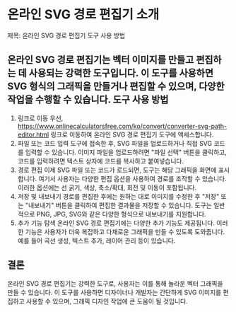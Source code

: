온라인 SVG 경로 편집기 소개
=================

제목: 온라인 SVG 경로 편집기 도구 사용 방법

온라인 SVG 경로 편집기는 벡터 이미지를 만들고 편집하는 데 사용되는 강력한 도구입니다. 이 도구를 사용하면 SVG 형식의 그래픽을 만들거나 편집할 수 있으며, 다양한 작업을 수행할 수 있습니다. 도구 사용 방법
--------

1. 링크로 이동 우선, <https://www.onlinecalculatorsfree.com/ko/convert/converter-svg-path-editor.html> 링크로 이동하여 온라인 SVG 경로 편집기 도구에 액세스합니다.
2. 파일 또는 코드 입력 도구에 접속한 후, SVG 파일을 업로드하거나 직접 SVG 코드를 입력할 수 있습니다. 이미지 파일을 업로드하려면 "파일 선택" 버튼을 클릭하고, 코드를 입력하려면 텍스트 상자에 코드를 복사하고 붙여넣습니다.
3. 경로 편집 이제 SVG 파일 또는 코드가 로드되면, 도구는 해당 그래픽을 화면에 표시합니다. 여기서 사용자는 다양한 편집 옵션을 사용하여 경로를 조작할 수 있습니다. 이러한 옵션에는 선 굵기, 색상, 축소/확대, 회전 및 이동이 포함됩니다.
4. 저장 및 내보내기 경로를 편집한 후에는 원하는 대로 이미지를 수정한 후 "저장" 또는 "내보내기" 버튼을 클릭하여 편집한 결과물을 저장할 수 있습니다. 도구는 일반적으로 PNG, JPG, SVG와 같은 다양한 형식으로 내보내기를 지원합니다.
5. 추가 기능 탐색 온라인 SVG 경로 편집기에는 다양한 추가 기능도 제공됩니다. 이러한 기능은 사용자가 더욱 복잡하고 다채로운 그래픽을 만들 수 있도록 도와줍니다. 예를 들어 곡선 생성, 텍스트 추가, 레이어 관리 등이 있습니다.

결론
--

온라인 SVG 경로 편집기는 강력한 도구로, 사용자는 이를 통해 놀라운 벡터 그래픽을 만들 수 있습니다. 이 도구를 사용하면 디자이너나 개발자는 간단하게 SVG 이미지를 편집하고 사용할 수 있으며, 그래픽 디자인 작업에 큰 도움이 될 것입니다. 